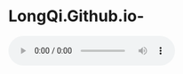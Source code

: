 # LongQi.Github.io-
<audio controls autoplay="autoplay" loop="loop">
<source src="https://sharefs.ali.kugou.com/202208161554/70dac1906fcae34e9d9f909f14b33b96/G229/M0A/1E/17/JQ4DAF9ptWeAYNSQADv7WO79f0A793.mp3" type="audio/mpeg" />
</audio> 
